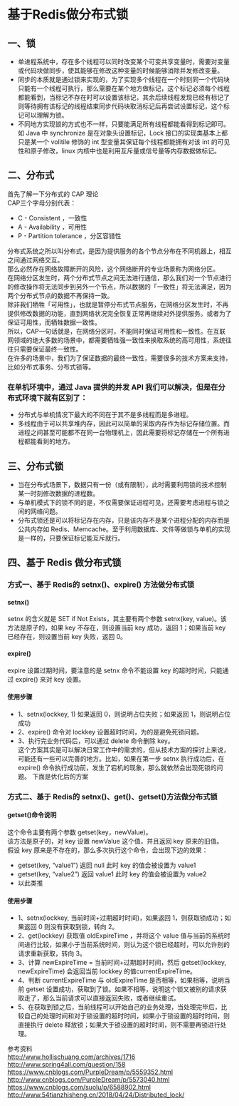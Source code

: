 # 基于Redis做分布式锁


## 一、锁
- 单进程系统中，存在多个线程可以同时改变某个可变共享变量时，需要对变量或代码块做同步，使其能够在修改这种变量的时候能够消除并发修改变量。
- 同步的本质就是通过锁来实现的，为了实现多个线程在一个时刻同一个代码块只能有一个线程可执行，那么需要在某个地方做标记，这个标记必须每个线程都能看到，当标记不存在时可以设置该标记，其余后续线程发现已经有标记了则等待拥有该标记的线程结束同步代码块取消标记后再尝试设置标记，这个标记可以理解为锁。
- 不同地方实现锁的方式也不一样，只要能满足所有线程都能看得到标记即可。如 Java 中 synchronize 是在对象头设置标记，Lock 接口的实现类基本上都只是某一个 volitile 修饰的 int 型变量其保证每个线程都能拥有对该 int 的可见性和原子修改，linux 内核中也是利用互斥量或信号量等内存数据做标记。


## 二、分布式
首先了解一下分布式的 CAP 理论  
CAP三个字母分别代表：  
- C - Consistent ，一致性
- A - Availability ，可用性
- P - Partition tolerance ，分区容错性  

分布式系统之所以叫分布式，是因为提供服务的各个节点分布在不同机器上，相互之间通过网络交互。  
那么必然存在网络故障断开的风险，这个网络断开的专业场景称为网络分区。   
在网络分区发生时，两个分布式节点之间无法进行通信，那么我们对一个节点进行的修改操作将无法同步到另外一个节点，所以数据的「一致性」将无法满足，因为两个分布式节点的数据不再保持一致。  
除非我们牺牲「可用性」，也就是暂停分布式节点服务，在网络分区发生时，不再提供修改数据的功能，直到网络状况完全恢复正常再继续对外提供服务。或者为了保证可用性，而牺牲数据一致性。  
所以，CAP一句话就是，在网络分区时，不能同时保证可用性和一致性。在互联网领域的绝大多数的场景中，都需要牺牲强一致性来换取系统的高可用性，系统往往只需要保证最终一致性。  
在许多的场景中，我们为了保证数据的最终一致性，需要很多的技术方案来支持，比如分布式事务、分布式锁等。  
### 在单机环境中，通过 Java 提供的并发 API 我们可以解决，但是在分布式环境下就有区别了：
- 分布式与单机情况下最大的不同在于其不是多线程而是多进程。
- 多线程由于可以共享堆内存，因此可以简单的采取内存作为标记存储位置。而进程之间甚至可能都不在同一台物理机上，因此需要将标记存储在一个所有进程都能看到的地方。


## 三、分布式锁
- 当在分布式场景下，数据只有一份（或有限制），此时需要利用锁的技术控制某一时刻修改数据的进程数。
- 与单机模式下的锁不同的是，不仅需要保证进程可见，还需要考虑进程与锁之间的网络问题。
- 分布式锁还是可以将标记存在内存，只是该内存不是某个进程分配的内存而是公共内存如 Redis、Memcache。至于利用数据库、文件等做锁与单机的实现是一样的，只要保证标记能互斥就行。

## 四、基于 Redis 做分布式锁
### 方式一、基于 Redis的 setnx()、expire() 方法做分布式锁
#### setnx()
setnx 的含义就是 SET if Not Exists，其主要有两个参数 setnx(key, value)。该方法是原子的，如果 key 不存在，则设置当前 key 成功，返回 1；如果当前 key 已经存在，则设置当前 key 失败，返回 0。
#### expire()
expire 设置过期时间，要注意的是 setnx 命令不能设置 key 的超时时间，只能通过 expire() 来对 key 设置。
#### 使用步骤
- 1、setnx(lockkey, 1) 如果返回 0，则说明占位失败；如果返回 1，则说明占位成功
- 2、expire() 命令对 lockkey 设置超时时间，为的是避免死锁问题。
- 3、执行完业务代码后，可以通过 delete 命令删除 key。  
这个方案其实是可以解决日常工作中的需求的，但从技术方案的探讨上来说，可能还有一些可以完善的地方。比如，如果在第一步 setnx 执行成功后，在 expire() 命令执行成功前，发生了宕机的现象，那么就依然会出现死锁的问题。
下面是优化后的方案

### 方式二、基于 Redis的 setnx()、get()、getset()方法做分布式锁
#### getset()命令说明
这个命令主要有两个参数 getset(key，newValue)。  
该方法是原子的，对 key 设置 newValue 这个值，并且返回 key 原来的旧值。  
假设 key 原来是不存在的，那么多次执行这个命令，会出现下边的效果：  
- getset(key, “value1”) 返回 null 此时 key 的值会被设置为 value1
- getset(key, “value2”) 返回 value1 此时 key 的值会被设置为 value2
- 以此类推

#### 使用步骤
- 1、setnx(lockkey, 当前时间+过期超时时间)，如果返回 1，则获取锁成功；如果返回 0 则没有获取到锁，转向 2。
- 2、get(lockkey) 获取值 oldExpireTime ，并将这个 value 值与当前的系统时间进行比较，如果小于当前系统时间，则认为这个锁已经超时，可以允许别的请求重新获取，转向 3。
- 3、计算 newExpireTime = 当前时间+过期超时时间，然后 getset(lockkey, newExpireTime) 会返回当前 lockkey 的值currentExpireTime。
- 4、判断 currentExpireTime 与 oldExpireTime 是否相等，如果相等，说明当前 getset 设置成功，获取到了锁。如果不相等，说明这个锁又被别的请求获取走了，那么当前请求可以直接返回失败，或者继续重试。
- 5、在获取到锁之后，当前线程可以开始自己的业务处理，当处理完毕后，比较自己的处理时间和对于锁设置的超时时间，如果小于锁设置的超时时间，则直接执行 delete 释放锁；如果大于锁设置的超时时间，则不需要再锁进行处理。  

  
参考资料  
http://www.hollischuang.com/archives/1716  
http://www.spring4all.com/question/158  
https://www.cnblogs.com/PurpleDream/p/5559352.html  
http://www.cnblogs.com/PurpleDream/p/5573040.html  
https://www.cnblogs.com/suolu/p/6588902.html  
http://www.54tianzhisheng.cn/2018/04/24/Distributed_lock/  
